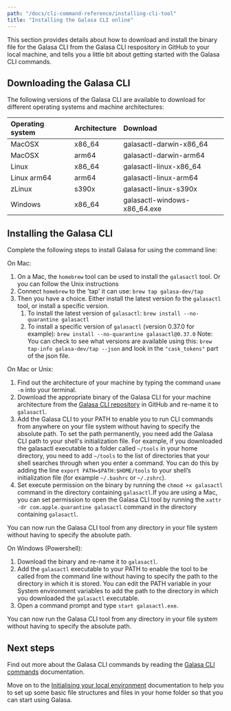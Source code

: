 ```yaml
---
path: "/docs/cli-command-reference/installing-cli-tool"
title: "Installing the Galasa CLI online"
---
```



This section provides details about how to download and install the binary file for the Galasa CLI from the Galasa CLI respository in GitHub to your local machine, and tells you a little bit about getting started with the Galasa CLI commands. 


## Downloading the Galasa CLI

The following versions of the Galasa CLI are available to download for different operating systems and machine architectures:

| Operating system  |  Architecture  | Download  |
| :---- | :---- | :-------- | 
| MacOSX | x86_64 | galasactl-darwin-x86_64 |
| MacOSX | arm64 | galasactl-darwin-arm64 |
| Linux | x86_64 | galasactl-linux-x86_64 | 
| Linux arm64 | arm64 | galasactl-linux-arm64 | 
| zLinux  | s390x| galasactl-linux-s390x | 
| Windows | x86_64| galasactl-windows-x86_64.exe | 


## Installing the Galasa CLI

Complete the following steps to install Galasa for using the command line:

On Mac:

1. On a Mac, the `homebrew` tool can be used to install the `galasactl` tool. Or you can follow the Unix instructions
2. Connect `homebrew` to the 'tap' it can use: `brew tap galasa-dev/tap`
3. Then you have a choice. Either install the latest version fo the `galasactl` tool, or install a specific version.
    1. To install the latest version of `galasactl`: 
    `brew install --no-quarantine galasactl`
    2. To install a specific version of `galasactl` (version 0.37.0 for example): 
    `brew install --no-quarantine galasactl@0.37.0`
    Note: You can check to see what versions are available using this:
    `brew tap-info galasa-dev/tap --json` and look in the `"cask_tokens"` part of the json file.

On Mac or Unix:

1. Find out the architecture of your machine by typing the command `uname -m` into your terminal.
2. Download the appropriate binary of the Galasa CLI for your machine architecture from the <a href="https://github.com/galasa-dev/cli/releases" target="_blank"> Galasa CLI repository</a> in GitHub and re-name it to `galasactl`.
3. Add the Galasa CLI to your PATH to enable you to run CLI commands from anywhere on your file system without having to specify the absolute path. To set the path permanently, you need add the Galasa CLI path to your shell's initialization file. For example, if you downloaded the galasactl executable to a folder called `~/tools` in your home directory, you need to add `~/tools` to the list of directories that your shell searches through when you enter a command. You can do this by adding the line ```export PATH=$PATH:$HOME/tools``` to your shell’s initialization file (for example `~/.bashrc` or `~/.zshrc`). 
4. Set execute permission on the binary by running the `chmod +x galasactl` command in the directory containing `galasactl`.If you are using a Mac, you can set permission to open the Galasa CLI tool by running the `xattr -dr com.apple.quarantine galasactl` command in the directory containing `galasactl`. 

You can now run the Galasa CLI tool from any directory in your file system without having to specify the absolute path.


On Windows (Powershell):

1. Download the binary and re-name it to `galasactl`.
2. Add the `galasactl` executable to your PATH to enable the tool to be called from the command line without having to specify the path to the directory in which it is stored. You can edit the PATH variable in your System environment variables to add the path to the directory in which you downloaded the `galasactl` executable.
3. Open a command prompt and type `start galasactl.exe`.

You can now run the Galasa CLI tool from any directory in your file system without having to specify the absolute path.



## Next steps


Find out more about the Galasa CLI commands by reading the [Galasa CLI commands](cli-command-reference-about) documentation.

Move on to the [Initialising your local environment](/docs/initialising-home-folder) documentation to help you to set up some basic file structures and files in your home folder so that you can start using Galasa.







